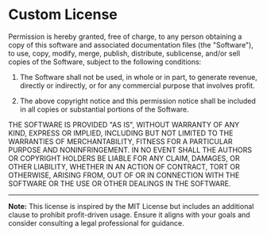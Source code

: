 # Custom License

Permission is hereby granted, free of charge, to any person obtaining a copy of this software and associated documentation files (the "Software"), to use, copy, modify, merge, publish, distribute, sublicense, and/or sell copies of the Software, subject to the following conditions:

1. The Software shall not be used, in whole or in part, to generate revenue, directly or indirectly, or for any commercial purpose that involves profit.

2. The above copyright notice and this permission notice shall be included in all copies or substantial portions of the Software.

THE SOFTWARE IS PROVIDED "AS IS", WITHOUT WARRANTY OF ANY KIND, EXPRESS OR IMPLIED, INCLUDING BUT NOT LIMITED TO THE WARRANTIES OF MERCHANTABILITY, FITNESS FOR A PARTICULAR PURPOSE AND NONINFRINGEMENT. IN NO EVENT SHALL THE AUTHORS OR COPYRIGHT HOLDERS BE LIABLE FOR ANY CLAIM, DAMAGES, OR OTHER LIABILITY, WHETHER IN AN ACTION OF CONTRACT, TORT OR OTHERWISE, ARISING FROM, OUT OF OR IN CONNECTION WITH THE SOFTWARE OR THE USE OR OTHER DEALINGS IN THE SOFTWARE.

---

**Note:** This license is inspired by the MIT License but includes an additional clause to prohibit profit-driven usage. Ensure it aligns with your goals and consider consulting a legal professional for guidance.

